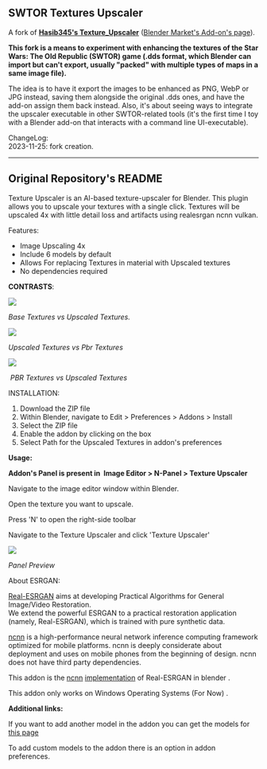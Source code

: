 ## SWTOR Textures Upscaler
A fork of [**Hasib345's Texture_Upscaler**](https://github.com/Hasib345/Texture_Upscaler) ([Blender Market's Add-on's page](https://blendermarket.com/products/texture-upscaler---image-upscaler-for-blender)).


**This fork is a means to experiment with enhancing the textures of the Star Wars: The Old Republic (SWTOR) game (.dds format, which Blender can import but can't export, usually "packed" with multiple types of maps in a same image file).**

The idea is to have it export the images to be enhanced as PNG, WebP or JPG instead, saving them alongside the original .dds ones, and have the add-on assign them back instead. Also, it's about seeing ways to integrate the upscaler executable in other SWTOR-related tools (it's the first time I toy with a Blender add-on that interacts with a command line UI-executable).

ChangeLog:  
2023-11-25: fork creation.  

* * *

## Original Repository's README

Texture Upscaler is an AI-based texture-upscaler for Blender. This plugin allows you to upscale your textures with a single click. Textures will be upscaled 4x with little detail loss and artifacts using realesrgan ncnn vulkan.

Features:

*   Image Upscaling 4x
*   Include 6 models by default
*   Allows For replacing Textures in material with Upscaled textures
*   No dependencies required

**CONTRASTS**:

![](https://markets-rails.s3.amazonaws.com/cache/3edddf533059e52b5dd66cbc6cea6562.png)  

_Base Textures vs Upscaled Textures._

![](https://markets-rails.s3.amazonaws.com/cache/9b2369e8d061d05ab89aaf17cf6f207c.png)

_Upscaled Textures vs_ _Pbr Textures_ 

![](https://markets-rails.s3.amazonaws.com/cache/cce111b1de9fd1cdc19c1409ce66e5b9.png)

 _PBR Textures vs_ _Upscaled Textures_

INSTALLATION:

1.  Download the ZIP file 
2.  Within Blender, navigate to Edit > Preferences > Addons > Install
3.  Select the ZIP file
4.  Enable the addon by clicking on the box 
5.  Select Path for the Upscaled Textures in addon's preferences

**Usage:**

**Addon's Panel is present in  Image Editor > N-Panel > Texture Upscaler**

Navigate to the image editor window within Blender.

Open the texture you want to upscale.

Press 'N' to open the right-side toolbar

Navigate to the Texture Upscaler and click 'Texture Upscaler'

  

![](https://markets-rails.s3.amazonaws.com/cache/072502c9915f5c016d4f3feb412e5a48.png)

_Panel Preview_

  

About ESRGAN:

[Real-ESRGAN](https://github.com/xinntao/Real-ESRGAN) aims at developing Practical Algorithms for General Image/Video Restoration.  
We extend the powerful ESRGAN to a practical restoration application (namely, Real-ESRGAN), which is trained with pure synthetic data.  

[ncnn](https://github.com/Tencent/ncnn) is a high-performance neural network inference computing framework optimized for mobile platforms. ncnn is deeply considerate about deployment and uses on mobile phones from the beginning of design. ncnn does not have third party dependencies.

This addon is the [ncnn](https://github.com/xinntao/Real-ESRGAN-ncnn-vulkan) [implementation](https://github.com/xinntao/Real-ESRGAN-ncnn-vulkan) of Real-ESRGAN in blender . 

This addon only works on Windows Operating Systems (For Now) .

**Additional links:**

If you want to add another model in the addon you can get the models for [this page](https://github.com/Hasib345/Custom_models) 

To add custom models to the addon there is an option in addon preferences.
